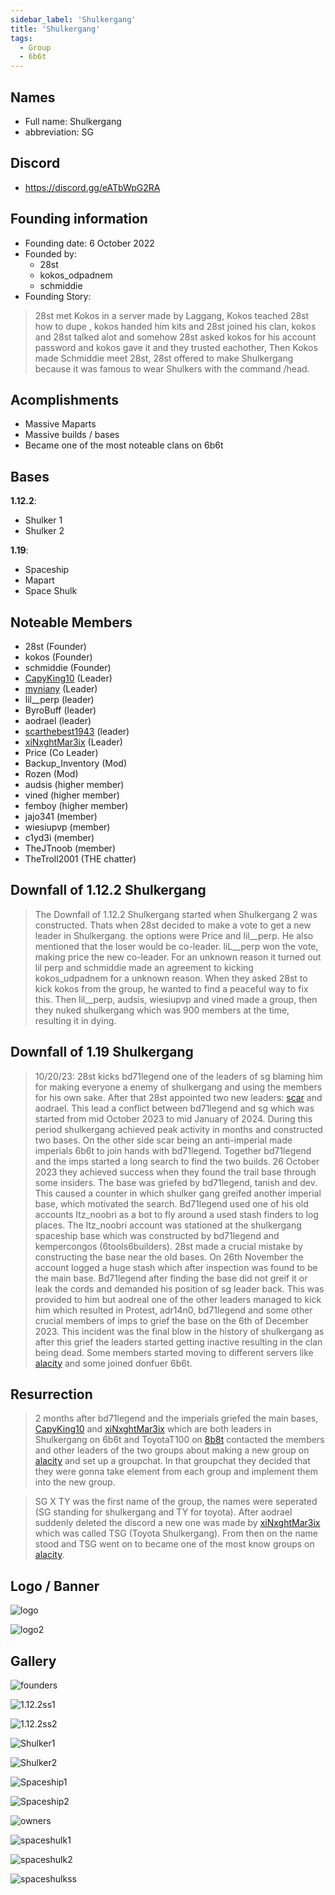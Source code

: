 ```yaml
---
sidebar_label: 'Shulkergang'
title: 'Shulkergang'
tags:
  - Group
  - 6b6t
---
```


## Names
* Full name: Shulkergang
* abbreviation: SG

## Discord
* https://discord.gg/eATbWpG2RA

## Founding information
* Founding date: 6 October 2022
* Founded by: 
  * 28st
  * kokos_odpadnem
  * schmiddie
* Founding Story:
> 28st met Kokos in a server made by Laggang, Kokos teached 28st how to dupe , kokos handed him kits and 28st joined his clan, kokos and 28st talked alot and somehow 28st asked kokos for his account password and kokos gave it and they trusted eachother, Then Kokos made Schmiddie meet 28st, 28st offered to make Shulkergang because it was famous to wear Shulkers with the command /head.

## Acomplishments
- Massive Maparts
- Massive builds / bases
- Became one of the most noteable clans on 6b6t

## Bases
**1.12.2**:
- Shulker 1
- Shulker 2

**1.19**:
- Spaceship
- Mapart
- Space Shulk

## Noteable Members
- 28st (Founder)
- kokos (Founder)
- schmiddie (Founder)
- [CapyKing10](../Users/capy.md) (Leader)
- [myniany](../Users/myniany.md) (Leader)
- lil__perp (leader)
- ByroBuff (leader)
- aodrael (leader)
- [scarthebest1943](../Users/scar.md) (leader)
- [xiNxghtMar3ix](../Users/nxght.md) (Leader)
- Price (Co Leader)
- Backup_Inventory (Mod)
- Rozen (Mod)
- audsis (higher member)
- vined (higher member)
- femboy (higher member)
- jajo341 (member)
- wiesiupvp (member)
- c1yd3i (member)
- TheJTnoob (member)
- TheTroll2001 (THE chatter)

## Downfall of 1.12.2 Shulkergang
> The Downfall of 1.12.2 Shulkergang started when Shulkergang 2 was constructed. Thats when 28st decided to make a vote to get a new leader in Shulkergang. the options were Price and lil__perp. He also mentioned that the loser would be co-leader. liL__perp won the vote, making price the new co-leader. For an unknown reason it turned out lil perp and schmiddie made an agreement to kicking kokos_udpadnem for a unknown reason. When they asked 28st to kick kokos from the group, he wanted to find a peaceful way to fix this. Then lil__perp, audsis, wiesiupvp and vined made a group, then they nuked shulkergang which was 900 members at the time, resulting it in dying.

## Downfall of 1.19 Shulkergang
> 10/20/23: 28st kicks bd71legend one of the leaders of sg blaming him for making everyone a enemy of shulkergang and using the members for his own sake. After that 28st appointed two new leaders: [scar](../Users/scar.md) and aodrael. 
> This lead a conflict between bd71legend and sg which was started from mid October 2023 to mid January of 2024. 
> During this period shulkergang achieved peak activity in months and constructed two bases. 
> On the other side scar being an anti-imperial made imperials 6b6t to join hands with bd71legend. 
> Together bd71legend and the imps started a long search to find the two builds. 
> 26 October 2023 they achieved success when they found the trail base through some insiders.
> The base was griefed by bd71legend, tanish and dev.
> This caused a counter in which shulker gang greifed another imperial base, which motivated the search. 
> Bd71legend used one of his old accounts Itz_noobri as a bot to fly around a used stash finders to log places.
> The Itz_noobri account was stationed at the shulkergang spaceship base which was constructed by bd71legend and kempercongos (6tools6builders).
> 28st made a crucial mistake by constructing the base near the old bases.
> On 26th November the account logged a huge stash which after inspection was found to be the main base.
> Bd71legend after finding the base did not greif it or leak the cords and demanded his position of sg leader back.
>This was provided to him but aodreal one of the other leaders managed to kick him which resulted in Protest, adr14n0, bd71legend  and some other crucial members of imps to grief the base on the 6th of December 2023.
> This incident was the final blow in the history of shulkergang as after this grief the leaders started getting inactive resulting in the clan being dead.
> Some members started moving to different servers like [alacity](../MC%20Servers/alacity.md) and some joined donfuer 6b6t.

## Resurrection
> 2 months after bd71legend and the imperials griefed the main bases, [CapyKing10](../Users/capy.md) and [xiNxghtMar3ix](../Users/nxght.md) which are both leaders in Shulkergang on 6b6t and ToyotaT100 on [8b8t](../MC%20Servers/8b8t.md) contacted the members and other leaders of the two groups about making a new group on [alacity](../MC%20Servers/alacity.md) and set up a groupchat. In that groupchat they decided that they were gonna take element from each group and implement them into the new group.

> SG X TY was the first name of the group, the names were seperated (SG standing for shulkergang and TY for toyota). After aodrael suddenly deleted the discord a new one was made by [xiNxghtMar3ix](../Users/nxght.md) which was called TSG (Toyota Shulkergang). From then on the name stood and TSG went on to became one of the most know groups on [alacity](../MC%20Servers/alacity.md). 


## Logo / Banner
![logo](../../static/img/groups/shulkergang/logo.png)

![logo2](../../static/img/groups/shulkergang/logo2.png)

## Gallery
![founders](../../static/img/groups/shulkergang/founders.png)

![1.12.2ss1](../../static/img/groups/shulkergang/1.12.2ss1.png)

![1.12.2ss2](../../static/img/groups/shulkergang/1.12.2ss2.png)

![Shulker1](../../static/img/groups/shulkergang/Shulker1.png)

![Shulker2](../../static/img/groups/shulkergang/Shulker2.png)

![Spaceship1](../../static/img/groups/shulkergang/Spaceship1.png)

![Spaceship2](../../static/img/groups/shulkergang/Spaceship2.png)

![owners](../../static/img/groups/shulkergang/owners.png)

![spaceshulk1](../../static/img/groups/shulkergang/spaceshulk1.png)

![spaceshulk2](../../static/img/groups/shulkergang/spaceshulk2.png)

![spaceshulkss](../../static/img/groups/shulkergang/spaceshulkss.png)
